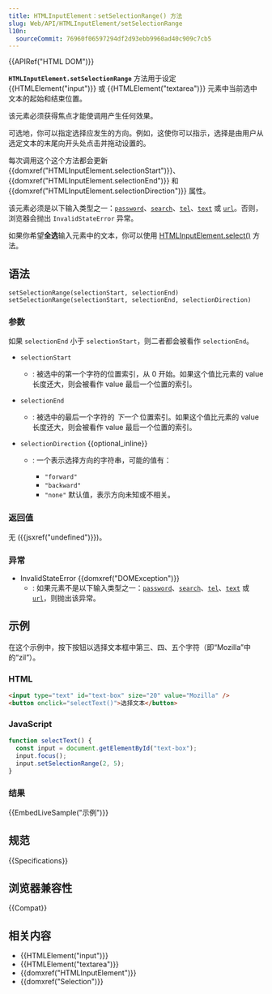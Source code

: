 ```yaml
---
title: HTMLInputElement：setSelectionRange() 方法
slug: Web/API/HTMLInputElement/setSelectionRange
l10n:
  sourceCommit: 76960f06597294df2d93ebb9960ad40c909c7cb5
---
```


{{APIRef("HTML DOM")}}

**`HTMLInputElement.setSelectionRange`** 方法用于设定 {{HTMLElement("input")}} 或 {{HTMLElement("textarea")}} 元素中当前选中文本的起始和结束位置。

该元素必须获得焦点才能使调用产生任何效果。

可选地，你可以指定选择应发生的方向。例如，这使你可以指示，选择是由用户从选定文本的末尾向开头处点击并拖动设置的。

每次调用这个这个方法都会更新 {{domxref("HTMLInputElement.selectionStart")}}、{{domxref("HTMLInputElement.selectionEnd")}} 和 {{domxref("HTMLInputElement.selectionDirection")}} 属性。

该元素必须是以下输入类型之一：[`password`](/zh-CN/docs/Web/HTML/Element/input/password)、[`search`](/zh-CN/docs/Web/HTML/Element/input/search)、[`tel`](/zh-CN/docs/Web/HTML/Element/input/tel)、[`text`](/zh-CN/docs/Web/HTML/Element/input/text) 或 [`url`](/zh-CN/docs/Web/HTML/Element/input/url)。否则，浏览器会抛出 `InvalidStateError` 异常。

如果你希望**全选**输入元素中的文本，你可以使用 [HTMLInputElement.select()](/zh-CN/docs/Web/API/HTMLInputElement/select) 方法。

## 语法

```js-nolint
setSelectionRange(selectionStart, selectionEnd)
setSelectionRange(selectionStart, selectionEnd, selectionDirection)
```

### 参数

如果 `selectionEnd` 小于 `selectionStart`，则二者都会被看作 `selectionEnd`。

- `selectionStart`
  - : 被选中的第一个字符的位置索引，从 0 开始。如果这个值比元素的 value 长度还大，则会被看作 value 最后一个位置的索引。
- `selectionEnd`
  - : 被选中的最后一个字符的 _下一个_ 位置索引。如果这个值比元素的 value 长度还大，则会被看作 value 最后一个位置的索引。
- `selectionDirection` {{optional_inline}}

  - : 一个表示选择方向的字符串，可能的值有：

    - `"forward"`
    - `"backward"`
    - `"none"` 默认值，表示方向未知或不相关。

### 返回值

无 ({{jsxref("undefined")}})。

### 异常

- InvalidStateError {{domxref("DOMException")}}
  - : 如果元素不是以下输入类型之一：[`password`](/zh-CN/docs/Web/HTML/Element/input/password)、[`search`](/zh-CN/docs/Web/HTML/Element/input/search)、[`tel`](/zh-CN/docs/Web/HTML/Element/input/tel)、[`text`](/zh-CN/docs/Web/HTML/Element/input/text) 或 [`url`](/zh-CN/docs/Web/HTML/Element/input/url)，则抛出该异常。

## 示例

在这个示例中，按下按钮以选择文本框中第三、四、五个字符（即“Mozilla”中的“zil”）。

### HTML

```html
<input type="text" id="text-box" size="20" value="Mozilla" />
<button onclick="selectText()">选择文本</button>
```

### JavaScript

```js
function selectText() {
  const input = document.getElementById("text-box");
  input.focus();
  input.setSelectionRange(2, 5);
}
```

### 结果

{{EmbedLiveSample("示例")}}

## 规范

{{Specifications}}

## 浏览器兼容性

{{Compat}}

## 相关内容

- {{HTMLElement("input")}}
- {{HTMLElement("textarea")}}
- {{domxref("HTMLInputElement")}}
- {{domxref("Selection")}}
